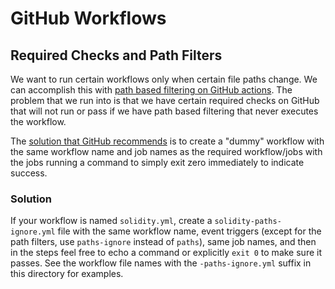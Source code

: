 # GitHub Workflows

## Required Checks and Path Filters

We want to run certain workflows only when certain file paths change. We can accomplish this with [path based filtering on GitHub actions](https://docs.github.com/en/actions/using-workflows/workflow-syntax-for-github-actions#onpushpull_requestpull_request_targetpathspaths-ignore). The problem that we run into is that we have certain required checks on GitHub that will not run or pass if we have path based filtering that never executes the workflow.

The [solution that GitHub recommends](https://docs.github.com/en/repositories/configuring-branches-and-merges-in-your-repository/defining-the-mergeability-of-pull-requests/troubleshooting-required-status-checks#handling-skipped-but-required-checks) is to create a "dummy" workflow with the same workflow name and job names as the required workflow/jobs with the jobs running a command to simply exit zero immediately to indicate success.

### Solution

If your workflow is named `solidity.yml`, create a `solidity-paths-ignore.yml` file with the same workflow name, event triggers (except for the path filters, use `paths-ignore` instead of `paths`), same job names, and then in the steps feel free to echo a command or explicitly `exit 0` to make sure it passes. See the workflow file names with the `-paths-ignore.yml` suffix in this directory for examples.
